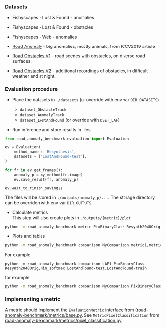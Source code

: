 
### Datasets

* Fishyscapes - Lost & Found - anomalies
* Fishyscapes - Lost & Found - obstacles
* Fishyscapes - Web - anomalies

* [Road Anomaly](doc/RoadAnomaly.md) - big anomalies, mostly animals, from ICCV2019 article
* [Road Obstacles V1](https://arxiv.org/abs/2012.13633) - road scenes with obstacles, on diverse road surfaces.
* [Road Obstacles V2](doc/RoadObstaclesV2.md) - additional recordings of obstacles, in difficult weather and at night.


### Evaluation procedure


* Place the datasets in `./datasets` (or override with env var `DIR_DATASETS`)
  * `dataset_ObstacleTrack`
  * `dataset_AnomalyTrack`
  * `dataset_LostAndFound` (or override with `DSET_LAF`)

* Run inference and store results in files

```python
from road_anomaly_benchmark.evaluation import Evaluation

ev = Evaluation(
	method_name = 'Resynthesis', 
	datasets = ['LostAndFound-test'], 
)

for fr in ev.get_frames():
	anomaly_p = my_method(fr.image)
	ev.save_result(fr, anomaly_p)

ev.wait_to_finish_saving()
```

The files will be stored in `./outputs/anomaly_p/...`. The storage directory can be overriden with env var `DIR_OUTPUTS`.

* Calculate metrics  
This step will also create plots in `./outputs/{metric}/plot`

```bash
python -m road_anomaly_benchmark metric PixBinaryClass Resynth2048Orig LostAndFound-test
```

* Plots and tables

```bash
python -m road_anomaly_benchmark comparison MyComparison metric1,metric2 method1,method2 dset1,dset2
```
For example
```
python -m road_anomaly_benchmark comparison LAF1 PixBinaryClass Resynth2048Orig,Min_softmax LostAndFound-test,LostAndFound-train
```

for example

```bash
python -m road_anomaly_benchmark comparison MyComparison PixBinaryClass Resynth2048Orig,Min_softmax LostAndFound-test,LostAndFound-test
```

### Implementing a metric

A metric should implement the `EvaluationMetric` interface from ([road-anomaly-benchmark/metrics/base.py](road-anomaly-benchmark/metrics/base.py).
See `MetricPixelClassification` from [road-anomaly-benchmark/metrics/pixel_classification.py](road-anomaly-benchmark/metrics/pixel_classification.py).


